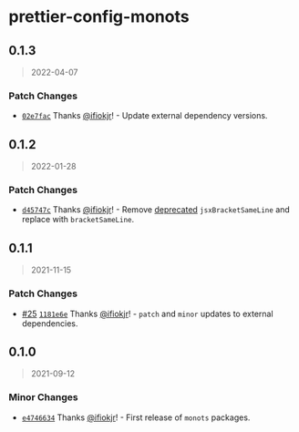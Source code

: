 # prettier-config-monots

## 0.1.3

> 2022-04-07

### Patch Changes

- [`02e7fac`](https://github.com/monots/monots/commit/02e7fac77eb0e0c441efc8adb7b2ec05d5f34fb4) Thanks [@ifiokjr](https://github.com/ifiokjr)! - Update external dependency versions.

## 0.1.2

> 2022-01-28

### Patch Changes

- [`d45747c`](https://github.com/monots/monots/commit/d45747c91e038c6dc2aa9da9a280bdcdb762feee) Thanks [@ifiokjr](https://github.com/ifiokjr)! - Remove [deprecated](https://prettier.io/blog/2021/09/09/2.4.0.html) `jsxBracketSameLine` and replace with `bracketSameLine`.

## 0.1.1

> 2021-11-15

### Patch Changes

- [#25](https://github.com/monots/monots/pull/25) [`1181e6e`](https://github.com/monots/monots/commit/1181e6e867c50b3b912ac6fe5131ea60361e3ea5) Thanks [@ifiokjr](https://github.com/ifiokjr)! - `patch` and `minor` updates to external dependencies.

## 0.1.0

> 2021-09-12

### Minor Changes

- [`e4746634`](https://github.com/monots/monots/commit/e4746634cce0b3f844da1bf24c98dd9d0ab9135c) Thanks [@ifiokjr](https://github.com/ifiokjr)! - First release of `monots` packages.
